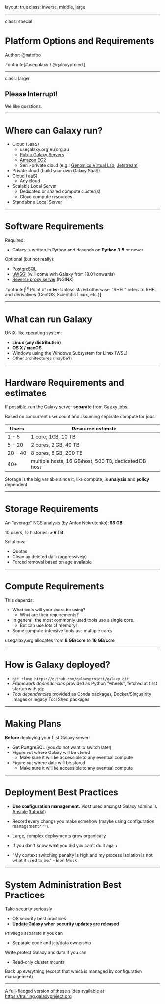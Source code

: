 layout: true
class: inverse, middle, large

---
class: special
# Platform Options and Requirements

Author: @natefoo

.footnote[\#usegalaxy / @galaxyproject]

---
class: larger

## Please Interrupt!
We like questions.

---
# Where can Galaxy run?
* Cloud (SaaS)
  - usegalaxy.org|eu|org.au
  - [Public Galaxy Servers](https://galaxyproject.org/use/)
  - [Amazon EC2](https://galaxyproject.org/cloudman/)
  - Semi-private cloud (e.g.: [Genomics Virtual Lab](https://www.gvl.org.au/get/), [Jetstream](http://jetstream-cloud.org/))
* Private cloud (build your own Galaxy SaaS)
* Cloud (IaaS)
  - Any cloud
* Scalable Local Server
  - Dedicated or shared compute cluster(s)
  - Cloud compute resources
* Standalone Local Server

---
# Software Requirements

Required:
  - Galaxy is written in Python and depends on **Python 3.5** or newer

Optional (but not really):
  - [PostgreSQL](https://galaxyproject.github.io/dagobah-training/2018-oslo/03-production-basics/databases.html)
  - [uWSGI](https://galaxyproject.github.io/dagobah-training/2018-oslo/10-uwsgi/uwsgi.html) (will come with Galaxy from 18.01 onwards)
  - [Reverse proxy server](https://galaxyproject.github.io/dagobah-training/2018-oslo/03-production-basics/webservers.html) (NGINX)

.footnote[<sup>[1]</sup> Point of order: Unless stated otherwise, "RHEL" refers to RHEL and derivatives (CentOS, Scientific Linux, etc.)]

---
# What can run Galaxy

UNIX-like operating system:

- **Linux (any distribution)**
- **OS X / macOS**
- Windows using the Windows Subsystem for Linux (WSL)
- Other architectures (maybe?)

---
# Hardware Requirements and estimates

If possible, run the Galaxy server **separate** from Galaxy jobs.

Based on concurrent user count and assuming separate compute for jobs:

Users     | Resource estimate
----------|-------------------
1 - 5     | 1 core, 1GB, 10 TB
5 - 20    | 2 cores, 2 GB, 40 TB
20 - 40   | 8 cores, 8 GB, 200 TB
40+       | multiple hosts, 16 GB/host, 500 TB, dedicated DB host

Storage is the big variable since it, like compute, is **analysis** and **policy** dependent

---

# Storage Requirements

An "average" NGS analysis (by Anton Nekrutenko): **66 GB**

10 users, 10 histories: **> 6 TB**

Solutions:

- Quotas
- Clean up deleted data (aggressively)
- Forced removal based on age available

---

# Compute Requirements

This depends:

- What tools will your users be using?
  - What are their requirements?
- In general, the most commonly used tools use a single core.
  - But can use lots of memory!
- Some compute-intensive tools use multiple cores

usegalaxy.org allocates from **8 GB/core** to **16 GB/core**

---

# How is Galaxy deployed?

- `git clone https://github.com/galaxyproject/galaxy.git`
- *Framework dependencies* provided as Python "wheels", fetched at first startup with `pip`
- *Tool dependencies* provided as Conda packages, Docker/Singualrity images or legacy Tool Shed packages

---
# Making Plans

**Before** deploying your first Galaxy server:

- Get PostgreSQL (you do not want to switch later)
- Figure out where Galaxy will be stored
  - Make sure it will be accessible to any eventual compute
- Figure out where data will be stored
  - Make sure it will be accessible to any eventual compute

---
# Deployment Best Practices

- **Use configuration management.** Most used amongst Galaxy admins is [Ansible](http://docs.ansible.com) ([tutorial](https://galaxyproject.github.io/dagobah-training/2018-oslo/14-ansible/ansible-introduction.html))

-  Record every change you make somehow (maybe using configuration management? ^^).
  - Large, complex deployments grow organically
  - If you don't know what you did you can't do it again
  - "My context switching penalty is high and my process isolation is not what it used to be." - Elon Musk

---

# System Administration Best Practices

Take security seriously
- OS security best practices
- **Update Galaxy when security updates are released**

Privilege separate if you can
- Separate code and job/data ownership

Write protect Galaxy and data if you can
- Read-only cluster mounts

Back up everything (except that which is managed by configuration management)

---

A full-fledged version of these slides available at https://training.galaxyproject.org

